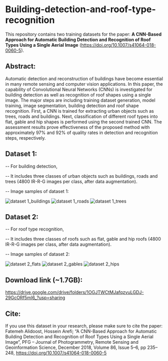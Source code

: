 # Building-detection-and-roof-type-recognition
This repository contains two training datasets for the paper: **A CNN-Based Approach for Automatic Building Detection and Recognition of Roof Types Using a Single Aerial Image** (https://doi.org/10.1007/s41064-018-0060-5).

## Abstract:
Automatic detection and reconstruction of buildings have become essential in many remote sensing and computer vision applications. In this paper, the capability of Convolutional Neural Networks (CNNs) is investigated for building detection as well as recognition of roof shapes using a single image. The major steps are including training dataset generation, model training, image segmentation, building detection and roof shape recognition. First, a CNN is trained for extracting urban objects such as trees, roads and buildings. Next, classification of different roof types into flat, gable and hip shapes is performed using the second trained CNN. The assessment results prove effectiveness of the proposed method with approximately 97% and 92% of quality rates in detection and recognition steps, respectively. 

## Dataset 1: 
 
 -- For building detection, 
 
 -- It includes three classes of urban objects such as buildings, roads and trees (4800 IR-R-G images per class, after data augmentation).
 
 -- Image samples of dataset 1:
 
![dataset 1_buildings](https://user-images.githubusercontent.com/16438357/46502285-1288c380-c828-11e8-8a84-43e5e3b8794c.png)
![dataset 1_roads](https://user-images.githubusercontent.com/16438357/46502300-1c122b80-c828-11e8-8140-d3887e43c3d7.png)
![dataset 1_trees](https://user-images.githubusercontent.com/16438357/46502309-23393980-c828-11e8-8d35-e8892378e25c.png)


## Dataset 2: 
 
 -- For roof type recognition, 

-- It includes three classes of roofs such as flat, gable and hip roofs (4800 IR-R-G images per class, after data augmentation).

-- Image samples of dataset 2:

![dataset 2_flats](https://user-images.githubusercontent.com/16438357/46502323-2af8de00-c828-11e8-932c-879fee7c3f76.png)
![dataset 2_gables](https://user-images.githubusercontent.com/16438357/46502332-30562880-c828-11e8-9d6d-9fccdd4ce9c4.png)
![dataset 2_hips](https://user-images.githubusercontent.com/16438357/46502344-351adc80-c828-11e8-8c29-a73cfd710e35.png)




## Download link (~1.7GB):
https://drive.google.com/drive/folders/1OGJTWCtMJafqzvuLGDJ-29GcORf5mI6_?usp=sharing


## Cite:
If you use this dataset in your research, please make sure to cite the paper:
Fatemeh Alidoost, Hossein Arefi; “A CNN-Based Approach for Automatic Building Detection and Recognition of Roof Types Using a Single Aerial Image”, PFG – Journal of Photogrammetry, Remote Sensing and Geoinformation Science, December 2018, Volume 86, Issue 5–6, pp 235–248, https://doi.org/10.1007/s41064-018-0060-5

